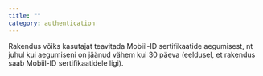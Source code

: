 ```yaml
---
title: ""
category: authentication
---
```

Rakendus võiks kasutajat teavitada Mobiil-ID sertifikaatide aegumisest, nt juhul
kui aegumiseni on jäänud vähem kui 30 päeva (eeldusel, et rakendus saab
Mobiil-ID sertifikaatidele ligi).
